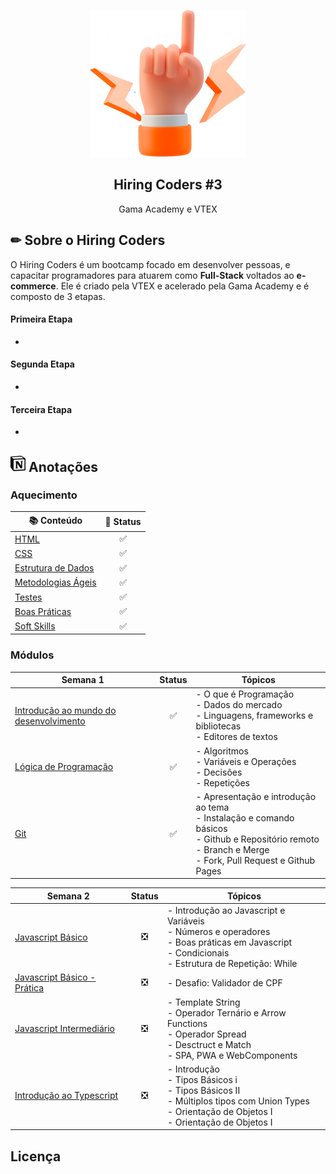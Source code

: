 <p align="center">
    <img src="./.github/HC-hands-up.png">
    <h2 align="center"> Hiring Coders #3 </h2>
</p>

<p align="center">
    Gama Academy e VTEX
</p>

## ✏ Sobre o Hiring Coders

O Hiring Coders é um bootcamp focado em desenvolver pessoas, e capacitar programadores para atuarem como **Full-Stack** voltados ao **e-commerce**. Ele é criado pela VTEX e acelerado pela Gama Academy e é composto de 3 etapas.

#### **Primeira Etapa**

-

#### **Segunda Etapa**

-

#### **Terceira Etapa**

-

<h2> <img width="24px" src="./.github/notion.svg">  Anotações  </h2>

### **Aquecimento**

| 📚 Conteúdo      |  🤔 Status |
| ---------- | :-----: |
| [HTML](./1-Internet.md) |  ✅   |
| [CSS](./1-Internet.md) |  ✅   |
| [Estrutura de Dados](./1-Internet.md) |  ✅   |
| [Metodologias Ágeis](./1-Internet.md) |  ✅   |
| [Testes](./1-Internet.md) |  ✅   |
| [Boas Práticas](./1-Internet.md) |  ✅   |
| [Soft Skills](./1-Internet.md) |  ✅   |

### **Módulos**

| Semana 1      |  Status | Tópicos |
| ---------- | :-----: | ------ |
| [Introdução ao mundo do desenvolvimento](./1-Internet.md) |  ✅   | - O que é Programação <br> - Dados do mercado <br> - Linguagens, frameworks e bibliotecas <br> - Editores de textos |
| [Lógica de Programação](./1-Internet.md) |  ✅   | - Algoritmos <br> - Variáveis e Operações <br> - Decisões <br> - Repetições
| [Git](./1-Internet.md) |  ✅   | - Apresentação e introdução ao tema <br> - Instalação e comando básicos <br> - Github e Repositório remoto <br> - Branch e Merge <br> - Fork, Pull Request e Github Pages|

| Semana 2 |  Status   |  Tópicos |
| ---------- | :-----: | ------ |
| [Javascript Básico](./1-Internet.md) |  ❎  | - Introdução ao Javascript e Variáveis <br> - Números e operadores <br> - Boas práticas em Javascript <br> - Condicionais <br> - Estrutura de Repetição: While |
| [Javascript Básico - Prática](./1-Internet.md) |  ❎   | - Desafio: Validador de CPF |
| [Javascript Intermediário ](./1-Internet.md) |  ❎   | - Template String <br> - Operador Ternário e Arrow Functions <br> - Operador Spread <br> - Desctruct e Match <br> - SPA, PWA e WebComponents |
| [Introdução ao Typescript ](./1-Internet.md) |  ❎ | - Introdução <br> - Tipos Básicos i <br> - Tipos Básicos II <br> - Múltiplos tipos com Union Types <br> - Orientação de Objetos I <br> - Orientação de Objetos I |


## Licença
